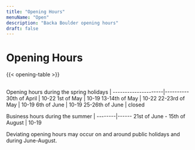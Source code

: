```yaml
---
title: "Opening Hours"
menuName: "Open"
description: "Backa Boulder opening hours"
draft: false
---
```


# Opening Hours

{{< opening-table >}}

##

Opening hours during the spring holidays    |
---------------------|----------
30th of April | 10-22
1st of May | 10-19
13-14th of May | 10-22
22-23rd of May | 10-19
6th of June | 10-19
25-26th of June | closed


Business hours during the summer    |
--------|------
21st of June - 15th of August | 10-19

<!-- 
You can use this template for temporary opening hours
1. Remove this text and the html comment tags
2. Edit the information below
3. Voila, site will display temp opening hours.
4. Don't forget to change the Swedish content.


##

Opening hours during Easter    |
---------------------|----------
Friday April 2nd     | 10-19
Saturday April 3rd   | 10-19
Sunday April 4th     | 10-19
Monday April 5th     | 10-19

-->

Deviating opening hours may occur on and around public holidays and during June-August.
